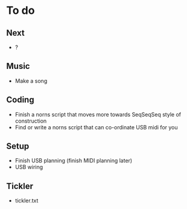 # To do

## Next
- ?

## Music
- Make a song

## Coding
- Finish a norns script that moves more towards SeqSeqSeq style of construction
- Find or write a norns script that can co-ordinate USB midi for you

## Setup
- Finish USB planning (finish MIDI planning later)
- USB wiring

## Tickler
- tickler.txt
